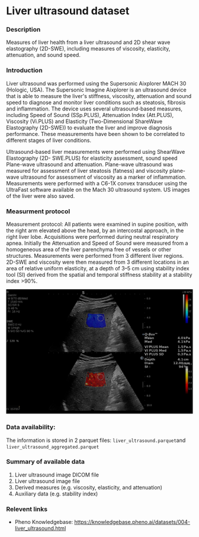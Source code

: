 # Liver ultrasound dataset  

### Description

Measures of liver health from a liver ultrasound and 2D shear wave elastography (2D-SWE), including measures of viscosity, elasticity, attenuation, and sound speed.

### Introduction

Liver ultrasound was performed using the Supersonic Aixplorer MACH 30 (Hologic, USA).  The Supersonic Imagine Aixplorer is an ultrasound device that is able to measure the liver's stiffness, viscosity, attenuation and sound speed to diagnose and monitor liver conditions such as steatosis, fibrosis and inflammation. The device uses several ultrasound-based measures, including Speed of Sound (SSp.PLUS), Attenuation Index (Att.PLUS), Viscosity (Vi.PLUS) and Elasticity (Two-Dimensional ShareWave Elastography (2D-SWE)) to evaluate the liver and improve diagnosis performance. These measurements have been shown to be correlated to different stages of liver conditions.

Ultrasound-based liver measurements were performed using ShearWave Elastography (2D- SWE.PLUS) for elasticity assessment, sound speed Plane-wave ultrasound and attenuation. Plane-wave ultrasound was measured for assessment of liver steatosis (fatness) and viscosity plane-wave ultrasound for assessment of viscosity as a marker of inflammation. Measurements were performed with a C6-1X convex transducer using the UltraFast software available on the Mach 30 ultrasound system. US images of the liver were also saved.

### Measurment protocol 
<!-- long measurment protocol for the data browser -->
Measurement protocol: All patients were examined in supine position, with the right arm elevated above the head, by an intercostal approach, in the right liver lobe. Acquisitions were performed during neutral respiratory apnea. Initially the Attenuation and Speed of Sound were measured from a homogeneous area of the liver parenchyma free of vessels or other structures. Measurements were performed from 3 different liver regions. 2D-SWE and viscosity were then measured from 3 different locations in an area of relative uniform elasticity, at a depth of 3–5 cm using stability index tool (SI) derived from the spatial and temporal stiffness stability at a stability index >90%. 

![Liver US example](liver_ultrasound_swe_and_vi_image.png)

### Data availability: 
<!-- for the example notebooks -->
The information is stored in 2 parquet files: `liver_ultrasound.parquet`and `liver_ultrasound_aggregated.parquet`

### Summary of available data 
<!-- for the data browser -->
1. Liver ultrasound image DICOM file
2. Liver ultrasound image file
3. Derived measures (e.g. viscosity, elasticity, and attenuation)
4. Auxiliary data (e.g. stability index)

### Relevent links

* Pheno Knowledgebase: https://knowledgebase.pheno.ai/datasets/004-liver_ultrasound.html